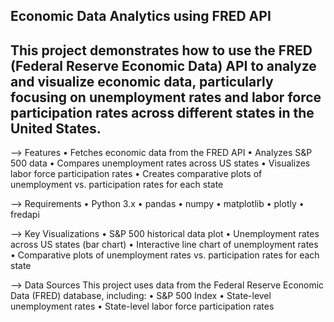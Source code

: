 ## Economic Data Analytics using FRED API

## This project demonstrates how to use the FRED (Federal Reserve Economic Data) API to analyze and visualize economic data, particularly focusing on unemployment rates and labor force participation rates across different states in the United States.

--> Features
	•	Fetches economic data from the FRED API
	•	Analyzes S&P 500 data
	•	Compares unemployment rates across US states
	•	Visualizes labor force participation rates
	•	Creates comparative plots of unemployment vs. participation rates for each state

--> Requirements
	•	Python 3.x
	•	pandas
	•	numpy
	•	matplotlib
	•	plotly
	•	fredapi

--> Key Visualizations
	•	S&P 500 historical data plot
	•	Unemployment rates across US states (bar chart)
	•	Interactive line chart of unemployment rates
	•	Comparative plots of unemployment rates vs. participation rates for each state

--> Data Sources
	This project uses data from the Federal Reserve Economic Data (FRED) database, including:
	•	S&P 500 Index
	•	State-level unemployment rates
	•	State-level labor force participation rates
